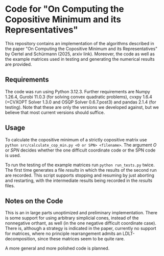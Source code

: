 # Code for "On Computing the Copositive Minimum and its Representatives"
This repository contains an implementation of the algorithms described in the paper "On Computing the Copositive Minimum and its Representatives" by Oertel and Schürmann (2025, arxiv link). Moreover, the code as well as the example matrices used in testing and generating the numerical results are provided.

## Requirements
The code was run using Python 3.12.3. Further requirements are Numpy 1.26.4, Gurobi 11.0.3 (for solving convex quadratic problems), cvxpy 1.6.4 (+CVXOPT Solver 1.3.0 and OSQP Solver 0.6.7.post3) and pandas 2.1.4 (for testing). Note that these are only the versions we developed against, but we believe that most current versions should suffice.

## Usage
To calculate the copositive minimum of a strictly copositive matrix use `python src/calculate_cop_min.py <O or SPN> <filename>`.
The argument *O* or *SPN* decides whether the one difficult coordinate code or the SPN code is used.

To run the testing of the example matrices run `python run_tests.py` twice. The first time generates a file *results* in which the results of the second run are recorded. This script supports stopping and resuming by just aborting and restarting, with the intermediate results being recorded in the *results* files.

## Notes on the Code
This is an in large parts unoptimized and preliminary implementation. There is some support for using arbitrary simplicial cones, instead of the nonnegative orthant, as well (in the one negative difficult coordinate case). There is, although a strategy is indicated in the paper, currently no support for matrices, where no principle rearrangement admits an LDLT-decomposition, since these matrices seem to be quite rare.

A more general and more polished code is planned.

